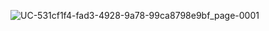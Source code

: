 
![UC-531cf1f4-fad3-4928-9a78-99ca8798e9bf_page-0001](https://user-images.githubusercontent.com/64384382/140057987-f000c33d-8843-4def-8c7e-9772925122d7.jpg)

